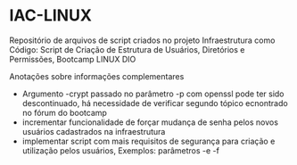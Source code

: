 # IAC-LINUX
Repositório de arquivos de script criados no projeto Infraestrutura como Código: Script de Criação de Estrutura de Usuários, Diretórios e Permissões, Bootcamp LINUX DIO

Anotações sobre informações complementares

- Argumento -crypt passado no parâmetro -p com openssl pode ter sido descontinuado, há necessidade de verificar segundo tópico ecnontrado no fórum do bootcamp
- incrementar funcionalidade de forçar mudança de senha pelos novos usuários cadastrados na infraestrutura
- implementar script com mais requisitos de segurança para criação e utilização pelos usuários, Exemplos: parâmetros -e -f 
